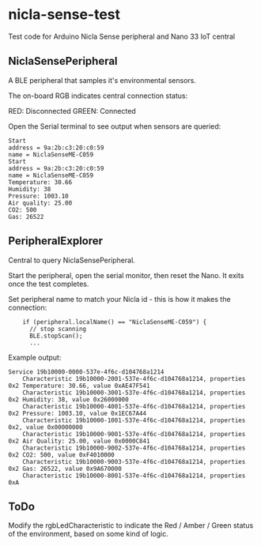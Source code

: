 # nicla-sense-test
Test code for Arduino Nicla Sense peripheral and Nano 33 IoT central

## NiclaSensePeripheral
A BLE peripheral that samples it's environmental sensors.

The on-board RGB indicates central connection status:

RED: Disconnected
GREEN: Connected

Open the Serial terminal to see output when sensors are queried:
```
Start
address = 9a:2b:c3:20:c0:59
name = NiclaSenseME-C059
Start
address = 9a:2b:c3:20:c0:59
name = NiclaSenseME-C059
Temperature: 30.66
Humidity: 38
Pressure: 1003.10
Air quality: 25.00
CO2: 500
Gas: 26522
```

## PeripheralExplorer
Central to query NiclaSensePeripheral.

Start the peripheral, open the serial monitor, then reset the Nano. It exits once the test completes.

Set peripheral name to match your Nicla id - this is how it makes the connection:
```
    if (peripheral.localName() == "NiclaSenseME-C059") {
      // stop scanning
      BLE.stopScan();
      ...
```
Example output:

```
Service 19b10000-0000-537e-4f6c-d104768a1214
	Characteristic 19b10000-2001-537e-4f6c-d104768a1214, properties 0x2 Temperature: 30.66, value 0xAE47F541
	Characteristic 19b10000-3001-537e-4f6c-d104768a1214, properties 0x2 Humidity: 38, value 0x26000000
	Characteristic 19b10000-4001-537e-4f6c-d104768a1214, properties 0x2 Pressure: 1003.10, value 0x1EC67A44
	Characteristic 19b10000-1001-537e-4f6c-d104768a1214, properties 0x2, value 0x00000000
	Characteristic 19b10000-9001-537e-4f6c-d104768a1214, properties 0x2 Air Quality: 25.00, value 0x0000C841
	Characteristic 19b10000-9002-537e-4f6c-d104768a1214, properties 0x2 CO2: 500, value 0xF4010000
	Characteristic 19b10000-9003-537e-4f6c-d104768a1214, properties 0x2 Gas: 26522, value 0x9A670000
	Characteristic 19b10000-8001-537e-4f6c-d104768a1214, properties 0xA
```
## ToDo
Modify the rgbLedCharacteristic to indicate the Red / Amber / Green status of the environment, based on some kind of logic.


